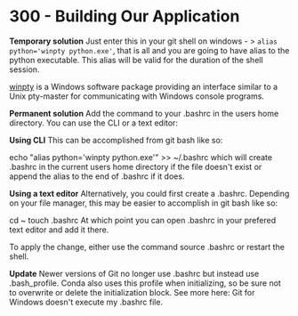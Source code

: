 # 300 - Building Our Application

**Temporary solution**
Just enter this in your git shell on windows - > ```alias python='winpty python.exe'```, that is all and you are going to have alias to the python executable. This alias will be valid for the duration of the shell session.

[winpty](https://github.com/rprichard/winpty) is a Windows software package providing an interface similar to a Unix pty-master for communicating with Windows console programs.

**Permanent solution**
Add the command to your .bashrc in the users home directory. You can use the CLI or a text editor:

**Using CLI**
This can be accomplished from git bash like so:

echo "alias python='winpty python.exe'" >> ~/.bashrc
which will create .bashrc in the current users home directory if the file doesn't exist or append the alias to the end of .bashrc if it does.

**Using a text editor**
Alternatively, you could first create a .bashrc. Depending on your file manager, this may be easier to accomplish in git bash like so:

cd ~
touch .bashrc
At which point you can open .bashrc in your prefered text editor and add it there.

To apply the change, either use the command source .bashrc or restart the shell.

**Update**
Newer versions of Git no longer use .bashrc but instead use .bash_profile. Conda also uses this profile when initializing, so be sure not to overwrite or delete the initialization block. See more here: Git for Windows doesn't execute my .bashrc file.
